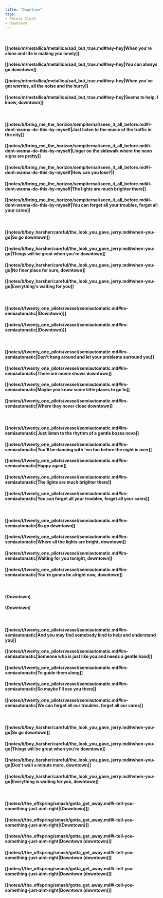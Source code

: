 ```yaml
---
title: "Downtown"
tags:
- Petula Clark
- Downtown
---
```

&nbsp;
#### [[notes/m/metallica/metallica/sad_but_true.md#hey-hey|When you're alone and life is making you lonely]]
#### [[notes/m/metallica/metallica/sad_but_true.md#hey-hey|You can always go downtown]]
#### [[notes/m/metallica/metallica/sad_but_true.md#hey-hey|When you've got worries, all the noise and the hurry]]
#### [[notes/m/metallica/metallica/sad_but_true.md#hey-hey|Seems to help, I know, downtown]]
&nbsp;
#### [[notes/b/bring_me_the_horizon/sempiternal/seen_it_all_before.md#i-dont-wanna-do-this-by-myself|Just listen to the music of the traffic in the city]]
#### [[notes/b/bring_me_the_horizon/sempiternal/seen_it_all_before.md#i-dont-wanna-do-this-by-myself|Linger on the sidewalk where the neon signs are pretty]]
#### [[notes/b/bring_me_the_horizon/sempiternal/seen_it_all_before.md#i-dont-wanna-do-this-by-myself|How can you lose?]]
#### [[notes/b/bring_me_the_horizon/sempiternal/seen_it_all_before.md#i-dont-wanna-do-this-by-myself|The lights are much brighter there]]
#### [[notes/b/bring_me_the_horizon/sempiternal/seen_it_all_before.md#i-dont-wanna-do-this-by-myself|You can forget all your troubles, forget all your cares]]
&nbsp;
#### [[notes/b/boy_harsher/careful/the_look_you_gave_jerry.md#when-you-go|So go downtown]]
#### [[notes/b/boy_harsher/careful/the_look_you_gave_jerry.md#when-you-go|Things will be great when you're downtown]]
#### [[notes/b/boy_harsher/careful/the_look_you_gave_jerry.md#when-you-go|No finer place for sure, downtown]]
#### [[notes/b/boy_harsher/careful/the_look_you_gave_jerry.md#when-you-go|Everything's waiting for you]]
&nbsp;
#### [[notes/t/twenty_one_pilots/vessel/semiautomatic.md#im-semiautomatic|(Downtown)]]
#### [[notes/t/twenty_one_pilots/vessel/semiautomatic.md#im-semiautomatic|(Downtown)]]
&nbsp;
#### [[notes/t/twenty_one_pilots/vessel/semiautomatic.md#im-semiautomatic|Don't hang around and let your problems surround you]]
#### [[notes/t/twenty_one_pilots/vessel/semiautomatic.md#im-semiautomatic|There are movie shows downtown]]
#### [[notes/t/twenty_one_pilots/vessel/semiautomatic.md#im-semiautomatic|Maybe you know some little places to go to]]
#### [[notes/t/twenty_one_pilots/vessel/semiautomatic.md#im-semiautomatic|Where they never close downtown]]
&nbsp;
#### [[notes/t/twenty_one_pilots/vessel/semiautomatic.md#im-semiautomatic|Just listen to the rhythm of a gentle bossa nova]]
#### [[notes/t/twenty_one_pilots/vessel/semiautomatic.md#im-semiautomatic|You'll be dancing with 'em too before the night is over]]
#### [[notes/t/twenty_one_pilots/vessel/semiautomatic.md#im-semiautomatic|Happy again]]
#### [[notes/t/twenty_one_pilots/vessel/semiautomatic.md#im-semiautomatic|The lights are much brighter there]]
#### [[notes/t/twenty_one_pilots/vessel/semiautomatic.md#im-semiautomatic|You can forget all your troubles, forget all your cares]]
&nbsp;
#### [[notes/t/twenty_one_pilots/vessel/semiautomatic.md#im-semiautomatic|So go downtown]]
#### [[notes/t/twenty_one_pilots/vessel/semiautomatic.md#im-semiautomatic|Where all the lights are bright, downtown]]
#### [[notes/t/twenty_one_pilots/vessel/semiautomatic.md#im-semiautomatic|Waiting for you tonight, downtown]]
#### [[notes/t/twenty_one_pilots/vessel/semiautomatic.md#im-semiautomatic|You're gonna be alright now, downtown]]
&nbsp;
#### (Downtown)
#### (Downtown)
&nbsp;
#### [[notes/t/twenty_one_pilots/vessel/semiautomatic.md#im-semiautomatic|And you may find somebody kind to help and understand you]]
#### [[notes/t/twenty_one_pilots/vessel/semiautomatic.md#im-semiautomatic|Someone who is just like you and needs a gentle hand]]
#### [[notes/t/twenty_one_pilots/vessel/semiautomatic.md#im-semiautomatic|To guide them along]]
#### [[notes/t/twenty_one_pilots/vessel/semiautomatic.md#im-semiautomatic|So maybe I'll see you there]]
#### [[notes/t/twenty_one_pilots/vessel/semiautomatic.md#im-semiautomatic|We can forget all our troubles, forget all our cares]]
&nbsp;
#### [[notes/b/boy_harsher/careful/the_look_you_gave_jerry.md#when-you-go|So go downtown]]
#### [[notes/b/boy_harsher/careful/the_look_you_gave_jerry.md#when-you-go|Things will be great when you're downtown]]
#### [[notes/b/boy_harsher/careful/the_look_you_gave_jerry.md#when-you-go|Don't wait a minute more, downtown]]
#### [[notes/b/boy_harsher/careful/the_look_you_gave_jerry.md#when-you-go|Everything is waiting for you, downtown]]
&nbsp;
#### [[notes/t/the_offspring/smash/gotta_get_away.md#i-tell-you-something-just-aint-right|(Downtown)]]
#### [[notes/t/the_offspring/smash/gotta_get_away.md#i-tell-you-something-just-aint-right|(Downtown)]]
#### [[notes/t/the_offspring/smash/gotta_get_away.md#i-tell-you-something-just-aint-right|Downtown (downtown)]]
#### [[notes/t/the_offspring/smash/gotta_get_away.md#i-tell-you-something-just-aint-right|Downtown (downtown)]]
#### [[notes/t/the_offspring/smash/gotta_get_away.md#i-tell-you-something-just-aint-right|Downtown (downtown)]]
#### [[notes/t/the_offspring/smash/gotta_get_away.md#i-tell-you-something-just-aint-right|Downtown (downtown)]]
